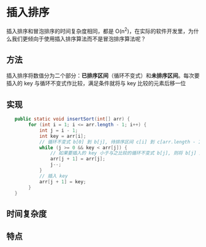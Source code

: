 # 插入排序
 插入排序和冒泡排序的时间复杂度相同，都是 O(n<sup>2</sup>)，在实际的软件开发里，为什么我们更倾向于使用插入排序算法而不是冒泡排序算法呢？



## 方法

插入排序将数值分为二个部分：**已排序区间**（循环不变式）和**未排序区间**。每次要插入的 key 与循环不变式作比较，满足条件就将与 key 比较的元素后移一位



## 实现

```java
   public static void insertSort(int[] arr) {
        for (int i = 1; i <= arr.length - 1; i++) {
            int j = i - 1;
            int key = arr[i];
            // 循环不变式 b[0] 到 b[j], 待排序区间 c[i] 到 c[arr.length - 1]
            while (j >= 0 && key < arr[j]) {
                // 如果要插入的 key 小于与之比较的循环不变式 b[j], 则将 b[j] 后移一位
                arr[j + 1] = arr[j];
                j--;
            }
            // 插入 key
            arr[j + 1] = key;
        }
   }
```



## 时间复杂度



## 特点

